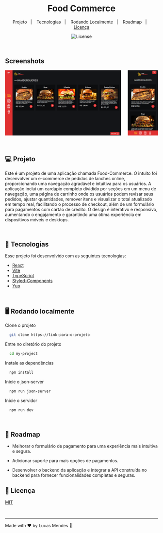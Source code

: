 <h1 align="center"> Food Commerce </h1>

<p align="center">
  <a href="#-projeto">Projeto</a>&nbsp;&nbsp;&nbsp;|&nbsp;&nbsp;&nbsp;
  <a href="#-tecnologias">Tecnologias</a>&nbsp;&nbsp;&nbsp;|&nbsp;&nbsp;&nbsp;
  <a href="#-rodando-localmente">Rodando Localmente</a>&nbsp;&nbsp;&nbsp;|&nbsp;&nbsp;&nbsp;
  <a href="#-roadmap">Roadmap</a>&nbsp;&nbsp;&nbsp;|&nbsp;&nbsp;&nbsp;
  <a href="#-licença">Licença</a>
</p>

<p align="center">
  <img alt="License" src="https://img.shields.io/static/v1?label=license&message=MIT&color=49AA26&labelColor=000000">
</p>

<br>

## Screenshots

![App Screenshot](project.png)

<br>

## 💻 Projeto

Este é um projeto de uma aplicação chamada Food-Commerce. O intuito foi desenvolver um e-commerce de pedidos de lanches online, proporcionando uma navegação agradável e intuitiva para os usuários. A aplicação inclui um cardápio completo dividido por seções em um menu de navegação, uma página de carrinho onde os usuários podem revisar seus pedidos, ajustar quantidades, remover itens e visualizar o total atualizado em tempo real, facilitando o processo de checkout, além de um formulário para pagamentos com cartão de crédito. O design é interativo e responsivo, aumentando o engajamento e garantindo uma ótima experiência em dispositivos móveis e desktops.

<br>

## 🚀 Tecnologias

Esse projeto foi desenvolvido com as seguintes tecnologias:

-  [React](https://reactjs.org/)
-  [Vite](https://vitejs.dev/)
-  [TypeScript](https://www.typescriptlang.org/)
-  [Styled-Components](https://styled-components.com/)
-  [Yup](https://github.com/jquense/yup)

<br>

## 🖥️ Rodando localmente

Clone o projeto

```bash
  git clone https://link-para-o-projeto
```

Entre no diretório do projeto

```bash
  cd my-project
```

Instale as dependências

```bash
  npm install
```

Inicie o json-server

```bash
  npm run json-server
```

Inicie o servidor

```bash
  npm run dev
```

<br>

## 📝 Roadmap

-  Melhorar o formulário de pagamento para uma experiência mais intuitiva e segura.

-  Adicionar suporte para mais opções de pagamentos.

-  Desenvolver o backend da aplicação e integrar a API construída no backend para fornecer funcionalidades completas e seguras.

## 📜 Licença

[MIT](https://choosealicense.com/licenses/mit/)

<br>

---

Made with ♥ by Lucas Mendes :wave:
